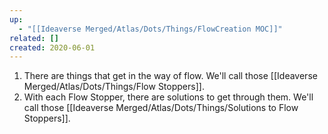 ```yaml
---
up:
  - "[[Ideaverse Merged/Atlas/Dots/Things/FlowCreation MOC]]"
related: []
created: 2020-06-01
---
```


1. There are things that get in the way of flow. We'll call those [[Ideaverse Merged/Atlas/Dots/Things/Flow Stoppers]].
2. With each Flow Stopper, there are solutions to get through them. We'll call those [[Ideaverse Merged/Atlas/Dots/Things/Solutions to Flow Stoppers]].